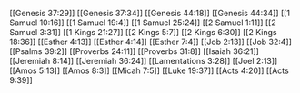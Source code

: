 [[Genesis 37:29]]
[[Genesis 37:34]]
[[Genesis 44:18]]
[[Genesis 44:34]]
[[1 Samuel 10:16]]
[[1 Samuel 19:4]]
[[1 Samuel 25:24]]
[[2 Samuel 1:11]]
[[2 Samuel 3:31]]
[[1 Kings 21:27]]
[[2 Kings 5:7]]
[[2 Kings 6:30]]
[[2 Kings 18:36]]
[[Esther 4:13]]
[[Esther 4:14]]
[[Esther 7:4]]
[[Job 2:13]]
[[Job 32:4]]
[[Psalms 39:2]]
[[Proverbs 24:11]]
[[Proverbs 31:8]]
[[Isaiah 36:21]]
[[Jeremiah 8:14]]
[[Jeremiah 36:24]]
[[Lamentations 3:28]]
[[Joel 2:13]]
[[Amos 5:13]]
[[Amos 8:3]]
[[Micah 7:5]]
[[Luke 19:37]]
[[Acts 4:20]]
[[Acts 9:39]]
